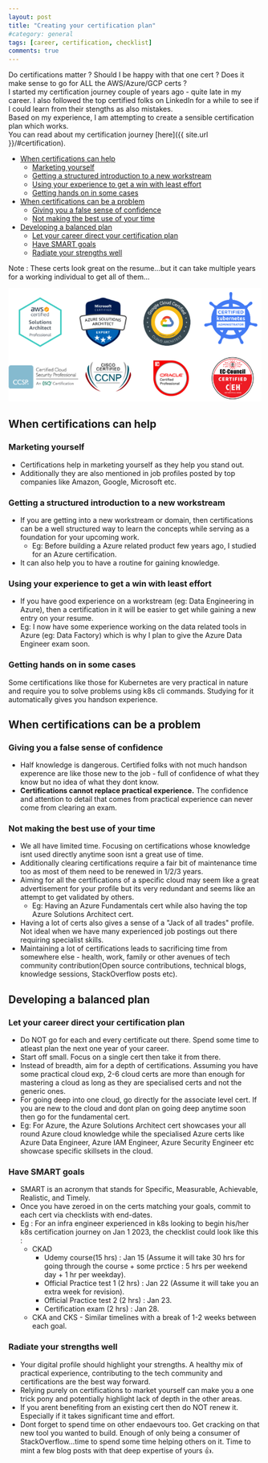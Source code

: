 ```yaml
---
layout: post
title: "Creating your certification plan"
#category: general
tags: [career, certification, checklist]
comments: true
---
```


Do certifications matter ? Should I be happy with that one cert ? Does it make sense to go for ALL the AWS/Azure/GCP certs ? <br/>
I started my certification journey couple of years ago - quite late in my career. I also followed the top certified folks on LinkedIn for a while to see if I could learn from their stengths as also mistakes.<br/>
Based on my experience, I am attempting to create a sensible certification plan which works.<br/>
You can read about my certification journey [here]({{ site.url }}/#certification).

<!-- TOC -->

- [When certifications can help](#when-certifications-can-help)
    - [Marketing yourself](#marketing-yourself)
    - [Getting a structured introduction to a new workstream](#getting-a-structured-introduction-to-a-new-workstream)
    - [Using your experience to get a win with least effort](#using-your-experience-to-get-a-win-with-least-effort)
    - [Getting hands on in some cases](#getting-hands-on-in-some-cases)
- [When certifications can be a problem](#when-certifications-can-be-a-problem)
    - [Giving you a false sense of confidence](#giving-you-a-false-sense-of-confidence)
    - [Not making the best use of your time](#not-making-the-best-use-of-your-time)
- [Developing a balanced plan](#developing-a-balanced-plan)
    - [Let your career direct your certification plan](#let-your-career-direct-your-certification-plan)
    - [Have SMART goals](#have-smart-goals)
    - [Radiate your strengths well](#radiate-your-strengths-well)

<!-- /TOC -->

Note : These certs look great on the resume...but it can take multiple years for a working individual to get all of them...

!["mutli-certs"](/assets/images/certifications/certs-list.drawio.png "mutli-certs")

## When certifications can help

### Marketing yourself

- Certifications help in marketing yourself as they help you stand out.
- Additionally they are also mentioned in job profiles posted by top companies like Amazon, Google, Microsoft etc.

### Getting a structured introduction to a new workstream

- If you are getting into a new workstream or domain, then certifications can be a well structured way to learn the concepts while serving as a foundation for your upcoming work.
  - Eg: Before building a Azure related product few years ago, I studied for an Azure certification.
- It can also help you to have a routine for gaining knowledge.

### Using your experience to get a win with least effort

- If you have good experience on a workstream (eg: Data Engineering in Azure), then a certification in it will be easier to get while gaining a new entry on your resume.
- Eg: I now have some experience working on the data related tools in Azure (eg: Data Factory) which is why I plan to give the Azure Data Engineer exam soon.

### Getting hands on in some cases

Some certifications like those for Kubernetes are very practical in nature and require you to solve problems using k8s cli commands. Studying for it automatically gives you handson experience.

## When certifications can be a problem

### Giving you a false sense of confidence

- Half knowledge is dangerous. Certified folks with not much handson experence are like those new to the job - full of confidence of what they know but no idea of what they dont know.
- **Certifications cannot replace practical experience.** The confidence and attention to detail that comes from practical experience can never come from clearing an exam.

### Not making the best use of your time
  
- We all have limited time. Focusing on certifications whose knowledge isnt used directly anytime soon isnt a great use of time.
- Additionally clearing certifications require a fair bit of maintenance time too as most of them need to be renewed in 1/2/3 years.
- Aiming for all the certifications of a specific cloud may seem like a great advertisement for your profile but its very redundant and seems like an attempt to get validated by others.
  - Eg: Having an Azure Fundamentals cert while also having the top Azure Solutions Architect cert.
- Having a lot of certs also gives a sense of a "Jack of all trades" profile. Not ideal when we have many experienced job postings out there requiring specialist skills.
- Maintaining a lot of certifications leads to sacrificing time from somewhere else - health, work, family or other avenues of tech community contribution(Open source contributions, technical blogs, knowledge sessions, StackOverflow posts etc).

## Developing a balanced plan

### Let your career direct your certification plan

- Do NOT go for each and every certificate out there. Spend some time to atleast plan the next one year of your career.
- Start off small. Focus on a single cert then take it from there.
- Instead of breadth, aim for a depth of certifications. Assuming you have some practical cloud exp, 2-6 cloud certs are more than enough for mastering a cloud as long as they are specialised certs and not the generic ones.
- For going deep into one cloud, go directly for the associate level cert. If you are new to the cloud and dont plan on going deep anytime soon then go for the fundamental cert.
- Eg: For Azure, the Azure Solutions Architect cert showcases your all round Azure cloud knowledge while the specialised Azure certs like Azure Data Engineer, Azure IAM Engineer, Azure Security Engineer etc showcase specific skillsets in the cloud.

### Have SMART goals

- SMART is an acronym that stands for Specific, Measurable, Achievable, Realistic, and Timely.
- Once you have zeroed in on the certs matching your goals, commit to each cert via checklists with end-dates.
- Eg : For an infra engineer experienced in k8s looking to begin his/her k8s certification journey on Jan 1 2023, the checklist could look like this :
  - CKAD
    - Udemy course(15 hrs) : Jan 15 (Assume it will take 30 hrs for going through the course + some prctice : 5 hrs per weekend day + 1 hr per weekday).
    - Official Practice test 1 (2 hrs) : Jan 22 (Assume it will take you an extra week for revision).
    - Official Practice test 2 (2 hrs) : Jan 23.
    - Certification exam (2 hrs) : Jan 28.
  - CKA and CKS - Similar timelines with a break of 1-2 weeks between each goal.

### Radiate your strengths well

- Your digital profile should highlight your strengths. A healthy mix of practical experience, contributing to the tech community and certifications are the best way forward.
- Relying purely on certifications to market yourself can make you a one trick pony and potentially highlight lack of depth in the other areas.
- If you arent benefiting from an existing cert then do NOT renew it. Especially if it takes significant time and effort.
- Dont forget to spend time on other endaevours too. Get cracking on that new tool you wanted to build. Enough of only being a consumer of StackOverflow...time to spend some time helping others on it. Time to mint a few blog posts with that deep expertise of yours :thumbsup:.
